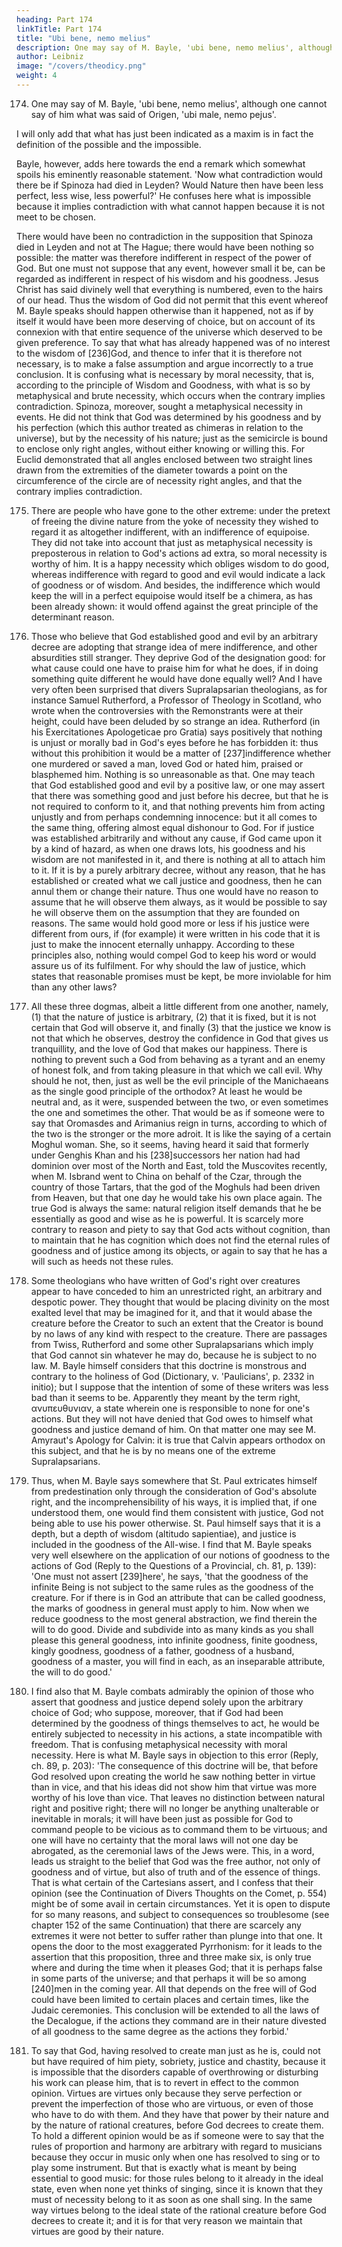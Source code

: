 ```yaml
---
heading: Part 174
linkTitle: Part 174
title: "Ubi bene, nemo melius"
description: One may say of M. Bayle, 'ubi bene, nemo melius', although one cannot say of him what was said of Origen, 'ubi male, nemo pejus
author: Leibniz
image: "/covers/theodicy.png"
weight: 4
---
```



174. One may say of M. Bayle, 'ubi bene, nemo melius', although one cannot say of him what was said of Origen, 'ubi male, nemo pejus'. 

I will only add that what has just been indicated as a maxim is in fact the definition of the possible and the impossible. 

Bayle, however, adds here towards the end a remark which somewhat spoils his eminently reasonable statement. 'Now what contradiction would there be if Spinoza had died in Leyden? Would Nature then have been less perfect, less wise, less powerful?' He confuses here what is impossible because it implies contradiction with what cannot happen because it is not meet to be chosen. 

There would have been no contradiction in the supposition that Spinoza died in Leyden and not at The Hague; there would have been nothing so possible: the matter was therefore indifferent in respect of the power of God. But one must not suppose that any event, however small it be, can be regarded as indifferent in respect of his wisdom and his goodness. Jesus Christ has said divinely well that everything is numbered, even to the hairs of our head. Thus the wisdom of God did not permit that this event whereof M. Bayle speaks should happen otherwise than it happened, not as if by itself it would have been more deserving of choice, but on account of its connexion with that entire sequence of the universe which deserved to be given preference. To say that what has already happened was of no interest to the wisdom of [236]God, and thence to infer that it is therefore not necessary, is to make a false assumption and argue incorrectly to a true conclusion. It is confusing what is necessary by moral necessity, that is, according to the principle of Wisdom and Goodness, with what is so by metaphysical and brute necessity, which occurs when the contrary implies contradiction. Spinoza, moreover, sought a metaphysical necessity in events. He did not think that God was determined by his goodness and by his perfection (which this author treated as chimeras in relation to the universe), but by the necessity of his nature; just as the semicircle is bound to enclose only right angles, without either knowing or willing this. For Euclid demonstrated that all angles enclosed between two straight lines drawn from the extremities of the diameter towards a point on the circumference of the circle are of necessity right angles, and that the contrary implies contradiction.

175. There are people who have gone to the other extreme: under the pretext of freeing the divine nature from the yoke of necessity they wished to regard it as altogether indifferent, with an indifference of equipoise. They did not take into account that just as metaphysical necessity is preposterous in relation to God's actions ad extra, so moral necessity is worthy of him. It is a happy necessity which obliges wisdom to do good, whereas indifference with regard to good and evil would indicate a lack of goodness or of wisdom. And besides, the indifference which would keep the will in a perfect equipoise would itself be a chimera, as has been already shown: it would offend against the great principle of the determinant reason.

176. Those who believe that God established good and evil by an arbitrary decree are adopting that strange idea of mere indifference, and other absurdities still stranger. They deprive God of the designation good: for what cause could one have to praise him for what he does, if in doing something quite different he would have done equally well? And I have very often been surprised that divers Supralapsarian theologians, as for instance Samuel Rutherford, a Professor of Theology in Scotland, who wrote when the controversies with the Remonstrants were at their height, could have been deluded by so strange an idea. Rutherford (in his Exercitationes Apologeticae pro Gratia) says positively that nothing is unjust or morally bad in God's eyes before he has forbidden it: thus without this prohibition it would be a matter of [237]indifference whether one murdered or saved a man, loved God or hated him, praised or blasphemed him. Nothing is so unreasonable as that. One may teach that God established good and evil by a positive law, or one may assert that there was something good and just before his decree, but that he is not required to conform to it, and that nothing prevents him from acting unjustly and from perhaps condemning innocence: but it all comes to the same thing, offering almost equal dishonour to God. For if justice was established arbitrarily and without any cause, if God came upon it by a kind of hazard, as when one draws lots, his goodness and his wisdom are not manifested in it, and there is nothing at all to attach him to it. If it is by a purely arbitrary decree, without any reason, that he has established or created what we call justice and goodness, then he can annul them or change their nature. Thus one would have no reason to assume that he will observe them always, as it would be possible to say he will observe them on the assumption that they are founded on reasons. The same would hold good more or less if his justice were different from ours, if (for example) it were written in his code that it is just to make the innocent eternally unhappy. According to these principles also, nothing would compel God to keep his word or would assure us of its fulfilment. For why should the law of justice, which states that reasonable promises must be kept, be more inviolable for him than any other laws?

177. All these three dogmas, albeit a little different from one another, namely, (1) that the nature of justice is arbitrary, (2) that it is fixed, but it is not certain that God will observe it, and finally (3) that the justice we know is not that which he observes, destroy the confidence in God that gives us tranquillity, and the love of God that makes our happiness. There is nothing to prevent such a God from behaving as a tyrant and an enemy of honest folk, and from taking pleasure in that which we call evil. Why should he not, then, just as well be the evil principle of the Manichaeans as the single good principle of the orthodox? At least he would be neutral and, as it were, suspended between the two, or even sometimes the one and sometimes the other. That would be as if someone were to say that Oromasdes and Arimanius reign in turns, according to which of the two is the stronger or the more adroit. It is like the saying of a certain Moghul woman. She, so it seems, having heard it said that formerly under Genghis Khan and his [238]successors her nation had had dominion over most of the North and East, told the Muscovites recently, when M. Isbrand went to China on behalf of the Czar, through the country of those Tartars, that the god of the Moghuls had been driven from Heaven, but that one day he would take his own place again. The true God is always the same: natural religion itself demands that he be essentially as good and wise as he is powerful. It is scarcely more contrary to reason and piety to say that God acts without cognition, than to maintain that he has cognition which does not find the eternal rules of goodness and of justice among its objects, or again to say that he has a will such as heeds not these rules.

178. Some theologians who have written of God's right over creatures appear to have conceded to him an unrestricted right, an arbitrary and despotic power. They thought that would be placing divinity on the most exalted level that may be imagined for it, and that it would abase the creature before the Creator to such an extent that the Creator is bound by no laws of any kind with respect to the creature. There are passages from Twiss, Rutherford and some other Supralapsarians which imply that God cannot sin whatever he may do, because he is subject to no law. M. Bayle himself considers that this doctrine is monstrous and contrary to the holiness of God (Dictionary, v. 'Paulicians', p. 2332 in initio); but I suppose that the intention of some of these writers was less bad than it seems to be. Apparently they meant by the term right, ανυπευθυνιαν, a state wherein one is responsible to none for one's actions. But they will not have denied that God owes to himself what goodness and justice demand of him. On that matter one may see M. Amyraut's Apology for Calvin: it is true that Calvin appears orthodox on this subject, and that he is by no means one of the extreme Supralapsarians.

179. Thus, when M. Bayle says somewhere that St. Paul extricates himself from predestination only through the consideration of God's absolute right, and the incomprehensibility of his ways, it is implied that, if one understood them, one would find them consistent with justice, God not being able to use his power otherwise. St. Paul himself says that it is a depth, but a depth of wisdom (altitudo sapientiae), and justice is included in the goodness of the All-wise. I find that M. Bayle speaks very well elsewhere on the application of our notions of goodness to the actions of God (Reply to the Questions of a Provincial, ch. 81, p. 139): 'One must not assert [239]here', he says, 'that the goodness of the infinite Being is not subject to the same rules as the goodness of the creature. For if there is in God an attribute that can be called goodness, the marks of goodness in general must apply to him. Now when we reduce goodness to the most general abstraction, we find therein the will to do good. Divide and subdivide into as many kinds as you shall please this general goodness, into infinite goodness, finite goodness, kingly goodness, goodness of a father, goodness of a husband, goodness of a master, you will find in each, as an inseparable attribute, the will to do good.'

180. I find also that M. Bayle combats admirably the opinion of those who assert that goodness and justice depend solely upon the arbitrary choice of God; who suppose, moreover, that if God had been determined by the goodness of things themselves to act, he would be entirely subjected to necessity in his actions, a state incompatible with freedom. That is confusing metaphysical necessity with moral necessity. Here is what M. Bayle says in objection to this error (Reply, ch. 89, p. 203): 'The consequence of this doctrine will be, that before God resolved upon creating the world he saw nothing better in virtue than in vice, and that his ideas did not show him that virtue was more worthy of his love than vice. That leaves no distinction between natural right and positive right; there will no longer be anything unalterable or inevitable in morals; it will have been just as possible for God to command people to be vicious as to command them to be virtuous; and one will have no certainty that the moral laws will not one day be abrogated, as the ceremonial laws of the Jews were. This, in a word, leads us straight to the belief that God was the free author, not only of goodness and of virtue, but also of truth and of the essence of things. That is what certain of the Cartesians assert, and I confess that their opinion (see the Continuation of Divers Thoughts on the Comet, p. 554) might be of some avail in certain circumstances. Yet it is open to dispute for so many reasons, and subject to consequences so troublesome (see chapter 152 of the same Continuation) that there are scarcely any extremes it were not better to suffer rather than plunge into that one. It opens the door to the most exaggerated Pyrrhonism: for it leads to the assertion that this proposition, three and three make six, is only true where and during the time when it pleases God; that it is perhaps false in some parts of the universe; and that perhaps it will be so among [240]men in the coming year. All that depends on the free will of God could have been limited to certain places and certain times, like the Judaic ceremonies. This conclusion will be extended to all the laws of the Decalogue, if the actions they command are in their nature divested of all goodness to the same degree as the actions they forbid.'

181. To say that God, having resolved to create man just as he is, could not but have required of him piety, sobriety, justice and chastity, because it is impossible that the disorders capable of overthrowing or disturbing his work can please him, that is to revert in effect to the common opinion. Virtues are virtues only because they serve perfection or prevent the imperfection of those who are virtuous, or even of those who have to do with them. And they have that power by their nature and by the nature of rational creatures, before God decrees to create them. To hold a different opinion would be as if someone were to say that the rules of proportion and harmony are arbitrary with regard to musicians because they occur in music only when one has resolved to sing or to play some instrument. But that is exactly what is meant by being essential to good music: for those rules belong to it already in the ideal state, even when none yet thinks of singing, since it is known that they must of necessity belong to it as soon as one shall sing. In the same way virtues belong to the ideal state of the rational creature before God decrees to create it; and it is for that very reason we maintain that virtues are good by their nature.
